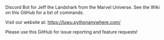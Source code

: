 Discord Bot for Jeff the Landshark from the Marvel Universe.
See the Wiki on this GitHub for a list of commands.

Visit our website at: https://luwu.pythonanywhere.com/

Please use this GitHub for issue reporting and feature requests!

